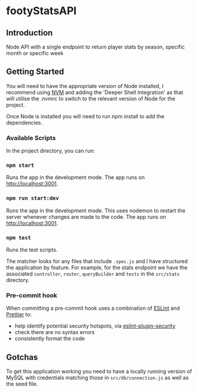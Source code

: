 # footyStatsAPI

## Introduction

Node API with a single endpoint to return player stats by season, specific month or specific week

## Getting Started

You will need to have the appropriate version of Node installed, I recommend using [NVM](https://github.com/nvm-sh/nvm) and adding the 'Deeper Shell Integration' as that will utilise the .nvmrc to switch to the relevant version of Node for the project.

Once Node is installed you will need to run npm install to add the dependencies.

### Available Scripts

In the project directory, you can run:

### `npm start`

Runs the app in the development mode.
The app runs on [http://localhost:3001](http://localhost:3001).

### `npm run start:dev`

Runs the app in the development mode. This uses nodemon to restart the server whenever changes are made to the code.
The app runs on [http://localhost:3001](http://localhost:3001).

### `npm test`

Runs the test scripts.

The matcher looks for any files that include `.spec.js` and I have structured the application by feature. For example, for the stats endpoint we have the associated `controller`, `router`, `queryBuilder` and `tests` in the `src/stats` directory.

### Pre-commit hook

When committing a pre-commit hook uses a combination of [ESLint](https://eslint.org/) and [Prettier](https://prettier.io/) to:

- help identify potential security hotspots, via [eslint-plugin-security](https://www.npmjs.com/package/eslint-plugin-security)
- check there are no syntax errors
- consistently format the code

## Gotchas

To get this application working you need to have a locally running version of MySQL with credentials matching those in `src/db/connection.js` as well as the seed file.
